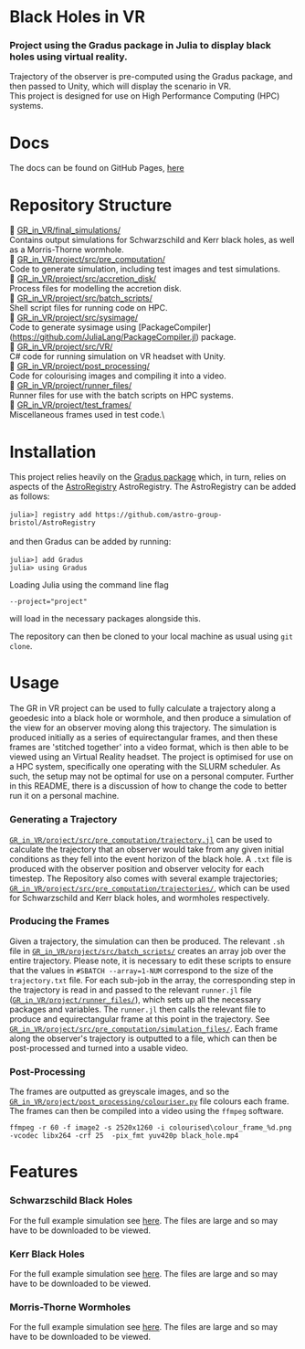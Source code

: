 # Black Holes in VR

###  Project using the Gradus package in Julia to display black holes using virtual reality. 

Trajectory of the observer is pre-computed using the Gradus package, and then passed to Unity, which will display the scenario in VR. \
This project is designed for use on High Performance Computing (HPC) systems.

# Docs

The docs can be found on GitHub Pages, [here](https://raichkel.github.io/GR_in_VR/index.html)
# Repository Structure

💫 [GR_in_VR/final_simulations/](https://github.com/raichkel/GR_in_VR/tree/main/final_simulations) \
    Contains output simulations for Schwarzschild and Kerr black holes, as well as a Morris-Thorne wormhole. \
💫 [GR_in_VR/project/src/pre_computation/](https://github.com/raichkel/GR_in_VR/tree/main/project/src/pre_computation) \
    Code to generate simulation, including test images and test simulations. \
💫 [GR_in_VR/project/src/accretion_disk/](https://github.com/raichkel/GR_in_VR/tree/main/project/src/accretion_disk) \
    Process files for modelling the accretion disk. \
💫 [GR_in_VR/project/src/batch_scripts/](https://github.com/raichkel/GR_in_VR/tree/main/project/src/batch_scripts) \
    Shell script files for running code on HPC. \
💫 [GR_in_VR/project/src/sysimage/](https://github.com/raichkel/GR_in_VR/tree/main/project/src/sysimage) \
    Code to generate sysimage using [PackageCompiler] (https://github.com/JuliaLang/PackageCompiler.jl) package. \
💫 [GR_in_VR/project/src/VR/](https://github.com/raichkel/GR_in_VR/tree/main/project/src/VR) \
    C# code for running simulation on VR headset with Unity. \
💫 [GR_in_VR/project/post_processing/](https://github.com/raichkel/GR_in_VR/tree/main/project/post_processing) \
    Code for colourising images and compiling it into a video. \
💫 [GR_in_VR/project/runner_files/](https://github.com/raichkel/GR_in_VR/tree/main/project/runner_files) \
    Runner files for use with the batch scripts on HPC systems. \
💫 [GR_in_VR/project/test_frames/](https://github.com/raichkel/GR_in_VR/tree/main/project/test_frames) \
    Miscellaneous frames used in test code.\
  
  
# Installation 
This project relies heavily on the [Gradus package](https://github.com/astro-group-bristol/Gradus.jl) which, in turn, relies on aspects of the [AstroRegistry](https://github.com/astro-group-bristol/AstroRegistry) AstroRegistry. The AstroRegistry can be added as follows:\
\
 `julia>] registry add https://github.com/astro-group-bristol/AstroRegistry`\
 \
 and then Gradus can be added by running:\
 \
 `julia>] add Gradus`\
`julia> using Gradus`

Loading Julia using the command line flag 

`--project="project"`

will load in the necessary packages alongside this.

The repository can then be cloned to your local machine as usual using `git clone`.

# Usage

The GR in VR project can be used to fully calculate a trajectory along a geoedesic into a black hole or wormhole, and then produce a simulation of the view for an observer moving along this trajectory. The simulation is produced initially as a series of equirectangular frames, and then these frames are 'stitched together' into a video format, which is then able to be viewed using an Virtual Reality headset. The project is optimised for use on a HPC system, specifically one operating with the SLURM scheduler. As such, the setup may not be optimal for use on a personal computer. Further in this README, there is a discussion of how to change the code to better run it on a personal machine. 

### Generating a Trajectory
[`GR_in_VR/project/src/pre_computation/trajectory.jl`](https://github.com/raichkel/GR_in_VR/blob/main/project/src/pre_computation/trajectory.jl) can be used to calculate the trajectory that an observer would take from any given initial conditions as they fell into the event horizon of the black hole. A `.txt` file is produced with the observer position and observer velocity for each timestep. The Repository also comes with several example trajectories; [`GR_in_VR/project/src/pre_computation/trajectories/`](https://github.com/raichkel/GR_in_VR/tree/main/project/src/pre_computation/trajectories), which can be used for Schwarzschild and Kerr black holes, and wormholes respectively.

### Producing the Frames
Given a trajectory, the simulation can then be produced. The relevant `.sh` file in [`GR_in_VR/project/src/batch_scripts/`](https://github.com/raichkel/GR_in_VR/tree/main/project/src/batch_scripts) creates an array job over the entire trajectory. Please note, it is necessary to edit these scripts to ensure that the values in `#SBATCH --array=1-NUM` correspond to the size of the `trajectory.txt` file. For each sub-job in the array, the corresponding step in the trajectory is read in and passed to the relevant `runner.jl` file ([`GR_in_VR/project/runner_files/`](https://github.com/raichkel/GR_in_VR/tree/main/project/runner_files)), which sets up all the necessary packages and variables. The `runner.jl` then calls the relevant file to produce and equirectangular frame at this point in the trajectory. See [`GR_in_VR/project/src/pre_computation/simulation_files/`](https://github.com/raichkel/GR_in_VR/tree/main/project/src/pre_computation/simulation_files). Each frame along the observer's trajectory is outputted to a file, which can then be post-processed and turned into a usable video.

### Post-Processing
The frames are outputted as greyscale images, and so the [`GR_in_VR/project/post_processing/colouriser.py`](https://github.com/raichkel/GR_in_VR/blob/main/project/post_processing/colouriser.py) file colours each frame. The frames can then be compiled into a video using the `ffmpeg` software.

`ffmpeg -r 60 -f image2 -s 2520x1260 -i colourised\colour_frame_%d.png -vcodec libx264 -crf 25  -pix_fmt yuv420p black_hole.mp4`


# Features
### Schwarzschild Black Holes
For the full example simulation see [here](https://github.com/raichkel/GR_in_VR/blob/main/final_simulations/shwarzschild_black_hole.mp4). The files are large and so may have to be downloaded to be viewed.

### Kerr Black Holes
For the full example simulation see [here](https://github.com/raichkel/GR_in_VR/blob/main/final_simulations/kerr_black_hole_slower.mp4). The files are large and so may have to be downloaded to be viewed.


### Morris-Thorne Wormholes
For the full example simulation see [here](https://github.com/raichkel/GR_in_VR/blob/main/final_simulations/wormhole.mp4). The files are large and so may have to be downloaded to be viewed.
